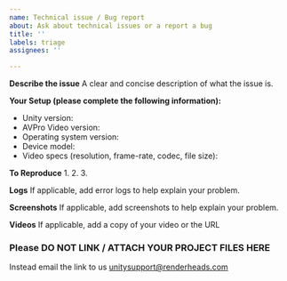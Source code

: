 ```yaml
---
name: Technical issue / Bug report
about: Ask about technical issues or a report a bug
title: ''
labels: triage
assignees: ''

---
```


**Describe the issue**
A clear and concise description of what the issue is.

**Your Setup (please complete the following information):**
 - Unity version: 
 - AVPro Video version: 
 - Operating system version: 
 - Device model: 
 - Video specs (resolution, frame-rate, codec, file size): 

**To Reproduce**
1. 
2. 
3. 

**Logs**
If applicable, add error logs to help explain your problem.

**Screenshots**
If applicable, add screenshots to help explain your problem.

**Videos**
If applicable, add a copy of your video or the URL

### Please DO NOT LINK / ATTACH YOUR PROJECT FILES HERE
Instead email the link to us unitysupport@renderheads.com
